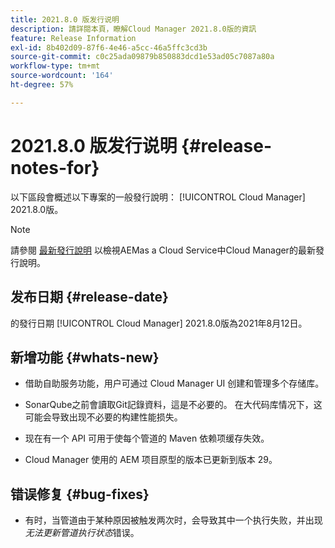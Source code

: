 ```yaml
---
title: 2021.8.0 版发行说明
description: 請詳閱本頁，瞭解Cloud Manager 2021.8.0版的資訊
feature: Release Information
exl-id: 8b402d09-87f6-4e46-a5cc-46a5ffc3cd3b
source-git-commit: c0c25ada09879b850883dcd1e53ad05c7087a80a
workflow-type: tm+mt
source-wordcount: '164'
ht-degree: 57%

---
```


# 2021.8.0 版发行说明 {#release-notes-for}

以下區段會概述以下專案的一般發行說明： [!UICONTROL Cloud Manager] 2021.8.0版。

>[!NOTE]
>請參閱 [最新發行說明](https://experienceleague.adobe.com/docs/experience-manager-cloud-service/onboarding/getting-access/release-notes-cloud-manager/release-notes-cm-current.html?lang=en#getting-access) 以檢視AEMas a Cloud Service中Cloud Manager的最新發行說明。

## 发布日期 {#release-date}

的發行日期 [!UICONTROL Cloud Manager] 2021.8.0版為2021年8月12日。


## 新增功能 {#whats-new}

* 借助自助服务功能，用户可通过 Cloud Manager UI 创建和管理多个存储库。

* SonarQube之前會讀取Git記錄資料，這是不必要的。 在大代码库情况下，这可能会导致出现不必要的构建性能损失。

* 现在有一个 API 可用于使每个管道的 Maven 依赖项缓存失效。

* Cloud Manager 使用的 AEM 项目原型的版本已更新到版本 29。

## 错误修复 {#bug-fixes}

* 有时，当管道由于某种原因被触发两次时，会导致其中一个执行失败，并出现&#x200B;*无法更新管道执行状态*&#x200B;错误。
